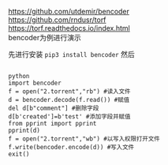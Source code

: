 https://github.com/utdemir/bencoder  
https://github.com/rndusr/torf  
https://torf.readthedocs.io/index.html  
bencoder为例进行演示  

先进行安装
`pip3 install bencoder`
然后
```

python
import bencoder
f = open("2.torrent","rb") #读入文件
d = bencoder.decode(f.read()) #赋值
del d[b"comment"] #删除字段
d[b'created']=b'test' #添加字段并赋值
from pprint import pprint
pprint(d)
f = open("2.torrent","wb") #以写入权限打开文件
f.write(bencoder.encode(d)) #写入文件
exit()
```
